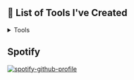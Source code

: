 ## 🦉 List of Tools I've Created
<details><summary>Tools</summary>

| OSS      | Language | Description |
| :------- | :------- | :---------  |
| [gup](https://github.com/nao1215/gup)      | golang   | update binaries installed by "go install" with goroutines.|
| [markdown](https://github.com/nao1215/markdown) | golang | simple markdown & mermaid builder in golang |
| [sqly](https://github.com/nao1215/sqly)     | golang   | eaisly execute SQL against CSV/TSV/LTSV/JSON and Microsoft Excel™ with shell. |
| [sqluv](https://github.com/nao1215/sqluv) | golang |simple terminal UI for RDBMS & local/https/s3 CSV/TSV/LTSV.|
| [filesql](https://github.com/nao1215/filesql) | golang | sql driver for CSV, TSV, LTSV with gzip, bzip2, xz, zstd support. |
| [horcrux](https://github.com/nao1215/horcrux) | TypeScript |Split files into encrypted fragments for Node & React Native  |
| [mimixbox](https://github.com/nao1215/mimixbox) | golang   | mimic BusyBox on Linux |
| [spectest](https://github.com/nao1215/spectest) | golang   | api test library to simplify REST API, HTTP handler and e2e tests. |
| [csv](https://github.com/nao1215/csv)      | golang   | read csv with validation in golang. |
| [vogen](https://github.com/nao1215/vogen) | golang | Value Object Generator in golang. |
| [leadtime](https://github.com/nao1215/leadtime) | golang | caluculate GitHub PR lead time statistics. |
| [jose](https://github.com/nao1215/jose) | golang | cli tool for JOSE (JSON Object Signing and Encryption). |
| [rainbow](https://github.com/nao1215/rainbow) | golang | 🌈user-friendly AWS toolset and cloudformation templates. |
| [morrigan](https://github.com/nao1215/morrigan) | golang   | penetration tool set. |
| [hottest](https://github.com/nao1215/hottest) | golang | user-friendly 'go test' that extracts error messages. |
| [clockwork-base32](https://github.com/nao1215/clockwork-base32) | haskell | clockwork-base32 in Haskell. |
| [stringx](https://github.com/nao1215/stringx) | OCaml | Unicode-aware string utilities in OCaml |
| [cic](https://github.com/nao1215/cic) | rust | compound interest calculator | 
| [actions-ebitengine](https://github.com/nao1215/actions-ebitengine) | actions | set up your GitHub Actions workflow with ebitengine dependencies. |
| [LearningXinuFromSource](https://github.com/nao1215/LearningXinuFromSource) | C | XINU (Real Time OS)学習用リポジトリ |
| [debimate](https://debimate.jp/) | Japanese | 技術ブログ。Debian と Mate（友達）になるはずだった |
|[snow-toolchain](https://github.com/nao1215/snow-toolchain)|OCaml|小規模な自作言語（コンパイラ）。開発中のためprivate|

</details>

## Spotify
[![spotify-github-profile](https://spotify-github-profile.kittinanx.com/api/view?uid=31ygpqenp4uxicudqin7qdobpov4&cover_image=true&theme=default&show_offline=true&background_color=121212&interchange=true&profanity=false)](https://spotify-github-profile.kittinanx.com/api/view?uid=31ygpqenp4uxicudqin7qdobpov4&redirect=true)
